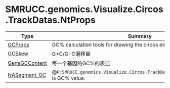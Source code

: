﻿
# SMRUCC.genomics.Visualize.Circos.TrackDatas.NtProps

|Type|Summary|
|----|-------|
|[GCProps](./GCProps.md)|GC% calculation tools for drawing the circos elements.|
|[GCSkew](./GCSkew.md)|G+C/G-C偏移量|
|[GeneGCContent](./GeneGCContent.md)|每一个基因的GC%的表述|
|[NASegment_GC](./NASegment_GC.md)|@``P:SMRUCC.genomics.Visualize.Circos.TrackDatas.ValueTrackData.value`` is GC% value.|

